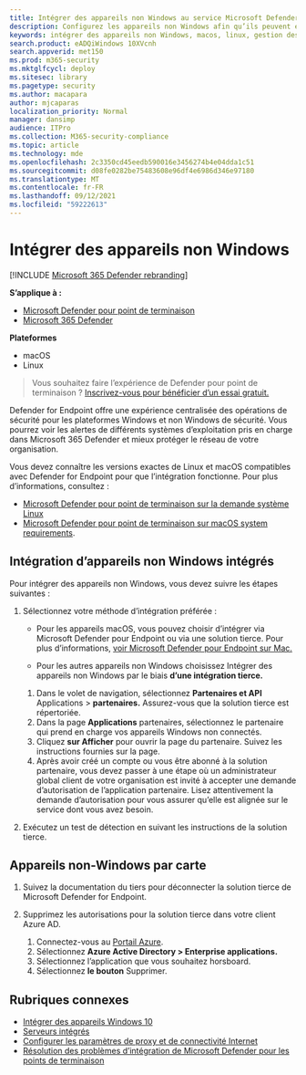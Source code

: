 ```yaml
---
title: Intégrer des appareils non Windows au service Microsoft Defender for Endpoint
description: Configurez les appareils non Windows afin qu’ils peuvent envoyer des données de capteur au service Microsoft Defender for Endpoint.
keywords: intégrer des appareils non Windows, macos, linux, gestion des appareils, configurer Microsoft Defender pour les appareils Endpoint
search.product: eADQiWindows 10XVcnh
search.appverid: met150
ms.prod: m365-security
ms.mktglfcycl: deploy
ms.sitesec: library
ms.pagetype: security
ms.author: macapara
author: mjcaparas
localization_priority: Normal
manager: dansimp
audience: ITPro
ms.collection: M365-security-compliance
ms.topic: article
ms.technology: mde
ms.openlocfilehash: 2c3350cd45eedb590016e3456274b4e04dda1c51
ms.sourcegitcommit: d08fe0282be75483608e96df4e6986d346e97180
ms.translationtype: MT
ms.contentlocale: fr-FR
ms.lasthandoff: 09/12/2021
ms.locfileid: "59222613"
---
```

# <a name="onboard-non-windows-devices"></a>Intégrer des appareils non Windows

[!INCLUDE [Microsoft 365 Defender rebranding](../../includes/microsoft-defender.md)]


**S’applique à :**
- [Microsoft Defender pour point de terminaison](https://go.microsoft.com/fwlink/p/?linkid=2154037)
- [Microsoft 365 Defender](https://go.microsoft.com/fwlink/?linkid=2118804)

**Plateformes**
- macOS
- Linux

> Vous souhaitez faire l’expérience de Defender pour point de terminaison ? [Inscrivez-vous pour bénéficier d’un essai gratuit.](https://signup.microsoft.com/create-account/signup?products=7f379fee-c4f9-4278-b0a1-e4c8c2fcdf7e&ru=https://aka.ms/MDEp2OpenTrial?ocid=docs-wdatp-nonwindows-abovefoldlink)

Defender for Endpoint offre une expérience centralisée des opérations de sécurité pour les plateformes Windows et non Windows de sécurité. Vous pourrez voir les alertes de différents systèmes d’exploitation pris en charge dans Microsoft 365 Defender et mieux protéger le réseau de votre organisation.

Vous devez connaître les versions exactes de Linux et macOS compatibles avec Defender for Endpoint pour que l’intégration fonctionne. Pour plus d’informations, consultez :

- [Microsoft Defender pour point de terminaison sur la demande système Linux](microsoft-defender-endpoint-linux.md#system-requirements)
- [Microsoft Defender pour point de terminaison sur macOS system requirements](microsoft-defender-endpoint-mac.md#system-requirements).

## <a name="onboarding-non-windows-devices"></a>Intégration d’appareils non Windows intégrés

Pour intégrer des appareils non Windows, vous devez suivre les étapes suivantes :

1. Sélectionnez votre méthode d’intégration préférée :

   - Pour les appareils macOS, vous pouvez choisir d’intégrer via Microsoft Defender pour Endpoint ou via une solution tierce. Pour plus d’informations, [voir Microsoft Defender pour Endpoint sur Mac.](/microsoft-365/security/defender-endpoint/microsoft-defender-endpoint-mac)

   - Pour les autres appareils non Windows choisissez Intégrer des appareils non Windows par le biais **d’une intégration tierce.**
    1. Dans le volet de navigation, sélectionnez **Partenaires et API** Applications \> **partenaires.** Assurez-vous que la solution tierce est répertoriée.
    2. Dans la page **Applications** partenaires, sélectionnez le partenaire qui prend en charge vos appareils Windows non connectés.
    3. Cliquez **sur Afficher** pour ouvrir la page du partenaire. Suivez les instructions fournies sur la page.
    4. Après avoir créé un compte ou vous être abonné à la solution partenaire, vous devez passer à une étape où un administrateur global client de votre organisation est invité à accepter une demande d’autorisation de l’application partenaire. Lisez attentivement la demande d’autorisation pour vous assurer qu’elle est alignée sur le service dont vous avez besoin.

2. Exécutez un test de détection en suivant les instructions de la solution tierce.

## <a name="offboard-non-windows-devices"></a>Appareils non-Windows par carte

1. Suivez la documentation du tiers pour déconnecter la solution tierce de Microsoft Defender for Endpoint.

2. Supprimez les autorisations pour la solution tierce dans votre client Azure AD.
   1. Connectez-vous au [Portail Azure](https://portal.azure.com).
   2. Sélectionnez **Azure Active Directory > Enterprise applications.**
   3. Sélectionnez l’application que vous souhaitez horsboard.
   4. Sélectionnez **le bouton** Supprimer.

## <a name="related-topics"></a>Rubriques connexes

- [Intégrer des appareils Windows 10](configure-endpoints.md)
- [Serveurs intégrés](configure-server-endpoints.md)
- [Configurer les paramètres de proxy et de connectivité Internet](configure-proxy-internet.md)
- [Résolution des problèmes d’intégration de Microsoft Defender pour les points de terminaison](troubleshoot-onboarding.md)
